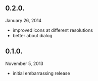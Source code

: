 
## 0.2.0.

January 26, 2014

 - improved icons at different resolutions
 - better about dialog


## 0.1.0.

November 5, 2013

 - initial embarrassing release

